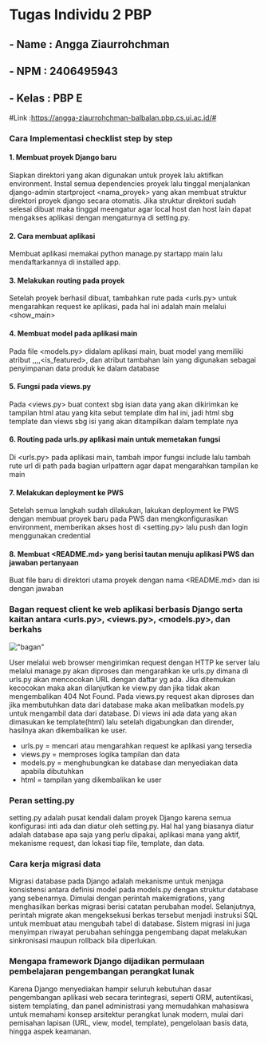 # Tugas Individu 2 PBP

## - Name : Angga Ziaurrohchman
## - NPM : 2406495943
## - Kelas : PBP E

#Link :https://angga-ziaurrohchman-balbalan.pbp.cs.ui.ac.id/# 

### Cara Implementasi checklist step by step

#### 1. Membuat proyek Django baru
Siapkan direktori yang akan digunakan untuk proyek lalu aktifkan environment. Instal semua dependencies proyek lalu tinggal menjalankan django-admin startproject <nama_proyek> yang akan membuat struktur direktori proyek django secara otomatis. Jika struktur direktori sudah selesai dibuat maka tinggal meengatur agar local host dan host lain dapat mengakses aplikasi dengan mengaturnya di setting.py.

#### 2. Cara membuat aplikasi
Membuat aplikasi memakai python manage.py startapp main lalu mendaftarkannya di installed app.

#### 3. Melakukan routing pada proyek
Setelah proyek berhasil dibuat, tambahkan rute pada <urls.py> untuk mengarahkan request ke aplikasi, pada hal ini adalah main melalui <show_main>

#### 4. Membuat model pada aplikasi main 
Pada file <models.py> didalam aplikasi main, buat model <Product> yang memiliki atribut <name>,<price>,<thumbnail>,<category>,<is_featured>, dan atribut tambahan lain yang digunakan sebagai penyimpanan data produk ke dalam database

#### 5. Fungsi pada views.py 
Pada <views.py> buat context sbg isian data yang akan dikirimkan ke tampilan html atau yang kita sebut template dlm hal ini, jadi html sbg template dan views sbg isi yang akan ditampilkan dalam template nya

#### 6. Routing pada urls.py aplikasi main untuk memetakan fungsi 
Di <urls.py> pada aplikasi main, tambah impor fungsi include lalu tambah rute url di path pada bagian urlpattern agar dapat mengarahkan tampilan ke main

#### 7. Melakukan deployment ke PWS 
Setelah semua langkah sudah dilakukan, lakukan deployment ke PWS dengan membuat proyek baru pada PWS dan mengkonfigurasikan environment, memberikan akses host di <setting.py> lalu push dan login menggunakan credential

#### 8. Membuat <README.md> yang berisi tautan menuju aplikasi PWS dan jawaban pertanyaan
Buat file baru di direktori utama proyek dengan nama <README.md> dan isi dengan jawaban

### Bagan request client ke web aplikasi berbasis Django serta kaitan antara <urls.py>, <views.py>, <models.py>, dan berkahs <html>
!["bagan"](https://drive.google.com/uc?export=view&id=1S2qUuFF2JsCjEW5vKEQsRgYrPFK1sa40)

User melalui web browser mengirimkan request dengan HTTP ke server lalu melalui manage.py akan diproses dan mengarahkan ke urls.py dimana di urls.py akan mencocokan URL dengan daftar yg ada. Jika ditemukan kecocokan maka akan dilanjutkan ke view.py dan jika tidak akan mengembalikan 404 Not Found. Pada views.py request akan diproses dan jika membutuhkan data dari database maka akan melibatkan models.py untuk mengambil data dari database. Di views ini ada data yang akan dimasukan ke template(html) lalu setelah digabungkan dan dirender, hasilnya akan dikembalikan ke user.

- urls.py = mencari atau mengarahkan request ke aplikasi yang tersedia
- views.py = memproses logika tampilan dan data
- models.py = menghubungkan ke database dan menyediakan data apabila dibutuhkan
- html = tampilan yang dikembalikan ke user

### Peran setting.py
setting.py adalah pusat kendali dalam proyek Django karena semua konfigurasi inti ada dan diatur oleh setting.py. Hal hal yang biasanya diatur adalah database apa saja yang perlu dipakai, aplikasi mana yang aktif, mekanisme request, dan lokasi tiap file, template, dan data. 

### Cara kerja migrasi data
Migrasi database pada Django adalah mekanisme untuk menjaga konsistensi antara definisi model pada models.py dengan struktur database yang sebenarnya. Dimulai dengan perintah makemigrations, yang menghasilkan berkas migrasi berisi catatan perubahan model. Selanjutnya, perintah migrate akan mengeksekusi berkas tersebut menjadi instruksi SQL untuk membuat atau mengubah tabel di database. Sistem migrasi ini juga menyimpan riwayat perubahan sehingga pengembang dapat melakukan sinkronisasi maupun rollback bila diperlukan.

### Mengapa framework Django dijadikan permulaan pembelajaran pengembangan perangkat lunak
Karena Django menyediakan hampir seluruh kebutuhan dasar pengembangan aplikasi web secara terintegrasi, seperti ORM, autentikasi, sistem templating, dan panel administrasi yang memudahkan mahasiswa  untuk memahami konsep arsitektur perangkat lunak modern, mulai dari pemisahan lapisan (URL, view, model, template), pengelolaan basis data, hingga aspek keamanan. 
